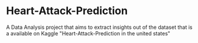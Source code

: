 # Heart-Attack-Prediction
A Data Analysis project that aims to extract insights out of the dataset that is a available on Kaggle "Heart-Attack-Prediction in the united states" 
